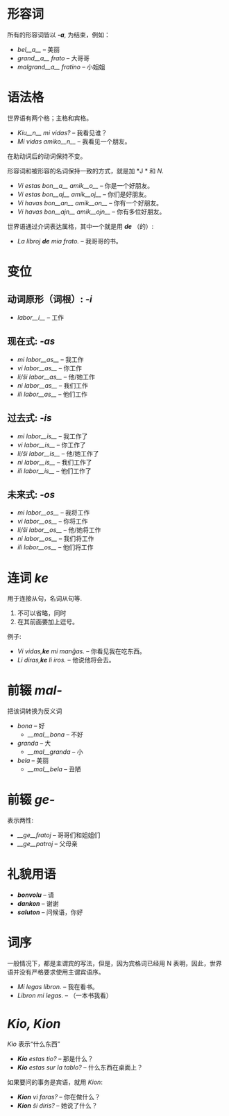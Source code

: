 # 形容词

所有的形容词皆以 *__-a__*, 为结束，例如：

- *bel__a__* – 美丽
- *grand__a__ frato* – 大哥哥
- *malgrand__a__ fratino* – 小姐姐

# 语法格

世界语有两个格；主格和宾格。

- *Kiu__n__ mi vidas?* – 我看见谁？
- *Mi vidas amiko__n__* – 我看见一个朋友。

在助动词后的动词保持不变。

形容词和被形容的名词保持一致的方式，就是加 *J * 和 *N*.

- *Vi estas bon__a__ amik__o__* – 你是一个好朋友。
- *Vi estas bon__aj__ amik__oj__* – 你们是好朋友。
- *Vi havas bon__an__ amik__on__* – 你有一个好朋友。
- *Vi havas bon__ajn__ amik__ojn__* – 你有多位好朋友。

世界语通过介词表达属格，其中一个就是用 *__de__* （的）:

- *La libroj __de__ mia frato.* – 我哥哥的书。

# 变位 

## 动词原形（词根）: *-i*
  
- *labor__i__*          – 工作

## 现在式: *-as*

- *mi labor__as__*      – 我工作
- *vi labor__as__*      – 你工作
- *li/ŝi labor__as__*   – 他/她工作
- *ni labor__as__*      – 我们工作
- *ili labor__as__*     – 他们工作

## 过去式: *-is*

- *mi labor__is__*      – 我工作了
- *vi labor__is__*      – 你工作了
- *li/ŝi labor__is__*   – 他/她工作了
- *ni labor__is__*      – 我们工作了
- *ili labor__is__*     – 他们工作了

## 未来式: *-os*

- *mi labor__os__*      – 我将工作
- *vi labor__os__*      – 你将工作
- *li/ŝi labor__os__*   – 他/她将工作
- *ni labor__os__*      – 我们将工作
- *ili labor__os__*     – 他们将工作

# 连词 *ke*

用于连接从句，名词从句等. 

1. 不可以省略，同时
2. 在其前面要加上逗号。

例子:

- *Vi vidas,__ke__ mi manĝas.* – 你看见我在吃东西。
- *Li diras,__ke__ li iros.* – 他说他将会去。

# 前辍 *mal-*

把该词转换为反义词

- *bona* – 好
  - *__mal__bona* – 不好
- *granda* – 大
  - *__mal__granda* – 小
- *bela* – 美丽
  - *__mal__bela* – 丑陋

# 前辍 *ge-*

表示两性:

- *__ge__fratoj* – 哥哥们和姐姐们
- *__ge__patroj* – 父母亲

# 礼貌用语

- *__bonvolu__* – 请
- *__dankon__* – 谢谢
- *__saluton__* – 问候语，你好

# 词序

 一般情况下，都是主谓宾的写法，但是，因为宾格词已经用 N 表明，因此，世界语并没有严格要求使用主谓宾语序。

- *Mi legas libron.* – 我在看书。
- *Libron mi legas.* – （一本书我看）

# *Kio, Kion*

*Kio* 表示“什么东西”

- *__Kio__ estas tio?* – 那是什么？
- *__Kio__ estas sur la tablo?* – 什么东西在桌面上？

 如果要问的事务是宾语，就用 *Kion*:

- *__Kion__ vi faras?* – 你在做什么？
- *__Kion__ ŝi diris?* – 她说了什么？


